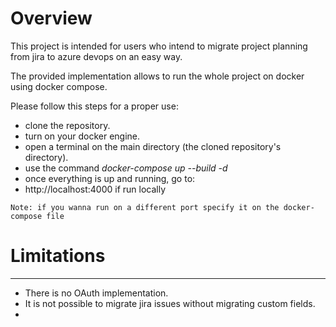 # Overview

This project is intended for users who intend to migrate project planning from jira to azure devops on an easy way.

The provided implementation allows to run the whole project on docker using docker compose.

Please follow this steps for a proper use:

- clone the repository.
- turn on your docker engine.
- open a terminal on the main directory (the cloned repository's directory).
- use the command _docker-compose up --build -d_
- once everything is up and running, go to:
- http://localhost:4000 if run locally

```
Note: if you wanna run on a different port specify it on the docker-compose file
```

# Limitations

---

- There is no OAuth implementation.
- It is not possible to migrate jira issues without migrating custom fields.
-
